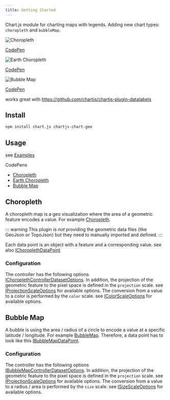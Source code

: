 ```yaml
---
title: Getting Started
---
```


Chart.js module for charting maps with legends. Adding new chart types: `choropleth` and `bubbleMap`.

![Choropleth](https://user-images.githubusercontent.com/4129778/78821942-8b974700-79da-11ea-988d-142f7788ffe6.png)

[CodePen](https://codepen.io/sgratzl/pen/gOaBQep)

![Earth Choropleth](https://user-images.githubusercontent.com/4129778/78821946-8d610a80-79da-11ea-9ebb-23baca9db670.png)

[CodePen](https://codepen.io/sgratzl/pen/bGVmQKw)

![Bubble Map](https://user-images.githubusercontent.com/4129778/78821935-89cd8380-79da-11ea-81bf-842fcbd3eff4.png)

[CodePen](https://codepen.io/sgratzl/pen/YzyJRvm)

works great with https://github.com/chartjs/chartjs-plugin-datalabels

## Install

```sh
npm install chart.js chartjs-chart-geo
```

## Usage

see [Examples](./examples/)

CodePens

- [Choropleth](https://codepen.io/sgratzl/pen/gOaBQep)
- [Earth Choropleth](https://codepen.io/sgratzl/pen/bGVmQKw)
- [Bubble Map](https://codepen.io/sgratzl/pen/YzyJRvm)

## Choropleth

A choropleth map is a geo visualization where the area of a geometric feature encodes a value. For example [Choropleth](./examples/choropleth.md).

::: warning
This plugin is _not_ providing the geometric data files (like GeoJson or TopoJson) but they need to manually imported and defined.
:::

Each data point is an object with a feature and a corresponding value. see also [IChoroplethDataPoint](/api/interfaces/interface.IChoroplethDataPoint.html)

### Configuration

The controller has the following options [IChoroplethControllerDatasetOptions](/api/interfaces/interface.IChoroplethControllerDatasetOptions.html).
In addition, the projection of the geometric feature to the pixel space is defined in the `projection` scale. see [IProjectionScaleOptions](/api/interfaces/interface.IProjectionScaleOptions.html) for available options. The conversion from a value to a color is performed by the `color` scale. see [IColorScaleOptions](/api/interfaces/interface.IColorScaleOptions.html) for available options.

## Bubble Map

A bubble is using the area / radius of a circle to encode a value at a specific latitude / longitude. For example [BubbleMap](./examples/bubbleMap.md). Therefore, a data point has to look like this [IBubbleMapDataPoint](/api/interfaces/interface.IBubbleMapDataPoint.html).

### Configuration

The controller has the following options [IBubbleMapControllerDatasetOptions](/api/interfaces/interface.IBubbleMapControllerDatasetOptions.html).
In addition, the projection of the geometric feature to the pixel space is defined in the `projection` scale. see [IProjectionScaleOptions](/api/interfaces/interface.IProjectionScaleOptions.html) for available options. The conversion from a value to a radius / area is performed by the `size` scale. see [ISizeScaleOptions](/api/interfaces/interface.ISizeScaleOptions.html) for available options.
